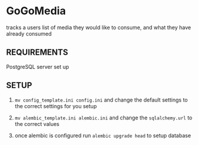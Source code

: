 # GoGoMedia 

tracks a users list of media they would like to consume, and what they have already consumed

## REQUIREMENTS
PostgreSQL server set up

## SETUP
1. `mv config_template.ini config.ini`
and change the default settings to the correct settings for you setup

2. `mv alembic_template.ini alembic.ini`
and change the `sqlalchemy.url` to the correct values

3. once alembic is configured run `alembic upgrade head` to setup database
